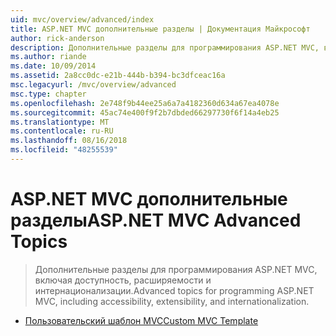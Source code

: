 ```yaml
---
uid: mvc/overview/advanced/index
title: ASP.NET MVC дополнительные разделы | Документация Майкрософт
author: rick-anderson
description: Дополнительные разделы для программирования ASP.NET MVC, включая доступность, расширяемости и интернационализации.
ms.author: riande
ms.date: 10/09/2014
ms.assetid: 2a8cc0dc-e21b-444b-b394-bc3dfceac16a
msc.legacyurl: /mvc/overview/advanced
msc.type: chapter
ms.openlocfilehash: 2e748f9b44ee25a6a7a4182360d634a67ea4078e
ms.sourcegitcommit: 45ac74e400f9f2b7dbded66297730f6f14a4eb25
ms.translationtype: MT
ms.contentlocale: ru-RU
ms.lasthandoff: 08/16/2018
ms.locfileid: "48255539"
---
```

<a name="aspnet-mvc-advanced-topics"></a><span data-ttu-id="8b19c-103">ASP.NET MVC дополнительные разделы</span><span class="sxs-lookup"><span data-stu-id="8b19c-103">ASP.NET MVC Advanced Topics</span></span>
====================
> <span data-ttu-id="8b19c-104">Дополнительные разделы для программирования ASP.NET MVC, включая доступность, расширяемости и интернационализации.</span><span class="sxs-lookup"><span data-stu-id="8b19c-104">Advanced topics for programming ASP.NET MVC, including accessibility, extensibility, and internationalization.</span></span>


- [<span data-ttu-id="8b19c-105">Пользовательский шаблон MVC</span><span class="sxs-lookup"><span data-stu-id="8b19c-105">Custom MVC Template</span></span>](custom-mvc-templates.md)
